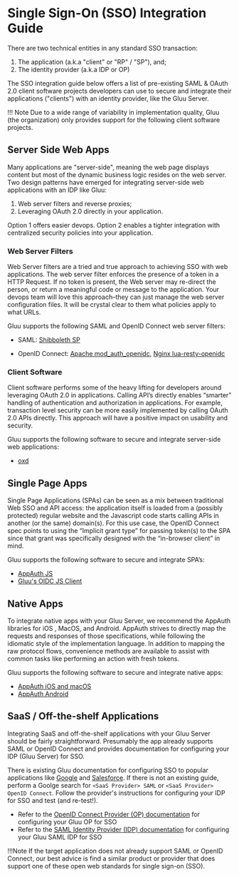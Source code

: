 # Single Sign-On (SSO) Integration Guide
There are two technical entities in any standard SSO transaction: 

1. The application (a.k.a "client" or "RP" / "SP"), and;
1. The identity provider (a.k.a IDP or OP) 

The SSO integration guide below offers a list of pre-existing SAML & OAuth 2.0 client software projects developers can use to secure and integrate their applications ("clients") with an identity provider, like the Gluu Server. 

!!! Note
    Due to a wide range of variability in implementation quality, Gluu (the organization) only provides support for the following client software projects.  
    
## Server Side Web Apps
Many applications are "server-side", meaning the web page displays content but most of the dynamic business logic resides on the web server. Two design patterns have emerged for integrating server-side web applications with an IDP like Gluu: 

1. Web server filters and reverse proxies;            
1. Leveraging OAuth 2.0 directly in your application. 

Option 1 offers easier devops. Option 2 enables a tighter integration with centralized security policies into your application.

### Web Server Filters
Web Server filters are a tried and true approach to achieving SSO with web applications. The web server filter enforces the presence of a token in a HTTP Request. If no token is present, the Web server may re-direct the person, or return a meaningful code or message to the application. Your devops team will love this approach–they can just manage the web server configuration files. It will be crystal clear to them what policies apply to what URLs. 

Gluu supports the following SAML and OpenID Connect web server filters: 
  
- SAML: [Shibboleth SP](./sswebapps/saml-sp.md)     

- OpenID Connect: [Apache mod_auth_openidc](./sswebapps/openidc-rp.md), [Nginx lua-resty-openidc](https://github.com/zmartzone/lua-resty-openidc)

### Client Software 
Client software performs some of the heavy lifting for developers around leveraging OAuth 2.0 in applications. Calling API’s directly enables “smarter” handling of authentication and authorization in applications. For example, transaction level security can be more easily implemented by calling OAuth 2.0 APIs directly. This approach will have a positive impact on usability and security. 

Gluu supports the following software to secure and integrate server-side web applications:

- [oxd](https://gluu.org/docs/oxd)


## Single Page Apps
Single Page Applications (SPAs) can be seen as a mix between traditional Web SSO and API access: the application itself is loaded from a (possibly protected) regular website and the Javascript code starts calling APIs in another (or the same) domain(s). For this use case, the OpenID Connect spec points to using the “Implicit grant type” for passing token(s) to the SPA since that grant was specifically designed with the “in-browser client” in mind. 

Gluu supports the following software to secure and integrate SPA’s:

- [AppAuth JS](https://github.com/openid/AppAuth-JS/)
- [Gluu's OIDC JS Client](./spa/oauth-js-implicit.md)


## Native Apps
To integrate native apps with your Gluu Server, we recommend the AppAuth libraries for iOS , MacOS, and Android. AppAuth strives to directly map the requests and responses of those specifications, while following the idiomatic style of the implementation language. In addition to mapping the raw protocol flows, convenience methods are available to assist with common tasks like performing an action with fresh tokens.

Gluu supports the following software to secure and integrate native apps:

- [AppAuth iOS and macOS](https://github.com/openid/AppAuth-iOS)
- [AppAuth Android](https://github.com/openid/AppAuth-Android)

## SaaS / Off-the-shelf Applications 
Integrating SaaS and off-the-shelf applications with your Gluu Server should be fairly straightforward. Presumably the app already supports SAML or OpenID Connect and provides documentation for configuring your IDP (Gluu Server) for SSO. 

There is existing Gluu documentation for configuring SSO to popular applications like [Google](./saas/google.md) and [Salesforce](./saas/salesforce.md). If there is not an existing guide, perform a Goolge search for `<SaaS Provider> SAML` or `<SaaS Provider> OpenID Connect`. Follow the provider's instructions for configuring your IDP for SSO and test (and re-test!). 

- Refer to the [OpenID Connect Provider (OP) documentation](../admin-guide/openid-connect.md) for configuring your Gluu OP for SSO
- Refer to the [SAML Identity Provider (IDP) documentation](../admin-guide/saml.md) for configuring your Gluu SAML IDP for SSO

!!!Note
    If the target application does not already support SAML or OpenID Connect, our best advice is find a similar product or provider that does support one of these open web standards for single sign-on (SSO).  



